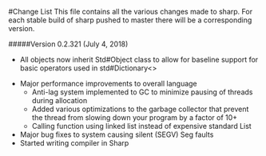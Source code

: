 #Change List
This file contains all the various changes made to sharp. 
For each stable build of sharp pushed to master there will be a corresponding version.

#####Version 0.2.321 (July 4, 2018)

- All objects now inherit Std#Object class to allow for baseline support
for basic operators used in std#Dictionary<>
* Major performance improvements to overall language
    - Anti-lag system implemented to GC to minimize pausing of threads during allocation
    - Added various optimizations to the garbage collector that prevent the thread from slowing down your program by a factor of 10+ 
    - Calling function using linked list instead of expensive standard List
* Major bug fixes to system causing silent (SEGV) Seg faults
* Started writing compiler in Sharp